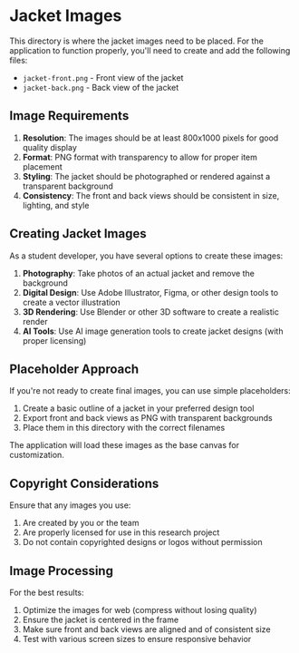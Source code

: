 # Jacket Images

This directory is where the jacket images need to be placed. For the application to function properly, you'll need to create and add the following files:

- `jacket-front.png` - Front view of the jacket
- `jacket-back.png` - Back view of the jacket

## Image Requirements

1. **Resolution**: The images should be at least 800x1000 pixels for good quality display
2. **Format**: PNG format with transparency to allow for proper item placement
3. **Styling**: The jacket should be photographed or rendered against a transparent background
4. **Consistency**: The front and back views should be consistent in size, lighting, and style

## Creating Jacket Images

As a student developer, you have several options to create these images:

1. **Photography**: Take photos of an actual jacket and remove the background
2. **Digital Design**: Use Adobe Illustrator, Figma, or other design tools to create a vector illustration
3. **3D Rendering**: Use Blender or other 3D software to create a realistic render
4. **AI Tools**: Use AI image generation tools to create jacket designs (with proper licensing)

## Placeholder Approach

If you're not ready to create final images, you can use simple placeholders:

1. Create a basic outline of a jacket in your preferred design tool
2. Export front and back views as PNG with transparent backgrounds
3. Place them in this directory with the correct filenames

The application will load these images as the base canvas for customization.

## Copyright Considerations

Ensure that any images you use:

1. Are created by you or the team
2. Are properly licensed for use in this research project
3. Do not contain copyrighted designs or logos without permission

## Image Processing

For the best results:

1. Optimize the images for web (compress without losing quality)
2. Ensure the jacket is centered in the frame
3. Make sure front and back views are aligned and of consistent size
4. Test with various screen sizes to ensure responsive behavior